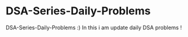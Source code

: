 # DSA-Series-Daily-Problems
DSA-Series-Daily-Problems  :) In this i am  update daily DSA problems  !
